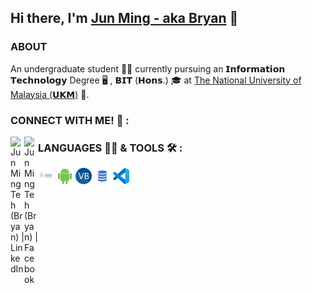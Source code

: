 ## Hi there, I'm [Jun Ming - aka Bryan][linkedin] 👋

### ABOUT

An undergraduate student 👨‍🎓 currently pursuing an 𝗜𝗻𝗳𝗼𝗿𝗺𝗮𝘁𝗶𝗼𝗻 𝗧𝗲𝗰𝗵𝗻𝗼𝗹𝗼𝗴𝘆 Degree 🖥️ , 𝗕𝗜𝗧 (𝗛𝗼𝗻𝘀.) 🎓 at [The National University of Malaysia (𝗨𝗞𝗠)][UKM] 🏫.

### CONNECT WITH ME! 👥 :

[<img align="left" alt="Jun Ming Teh (Bryan) | LinkedIn" width="22px" src="https://cdn.jsdelivr.net/npm/simple-icons@v3/icons/linkedin.svg" />][linkedin]
[<img align="left" alt="Jun Ming Teh (Bryan) | Facebook" width="22px" src="https://cdn.jsdelivr.net/npm/simple-icons@v3/icons/facebook.svg" />][facebook]

### LANGUAGES 👨‍💻 & TOOLS 🛠️ :

<img java="left" alt="Java" width="26px" src="https://raw.githubusercontent.com/github/explore/80688e429a7d4ef2fca1e82350fe8e3517d3494d/topics/java/java.png" />
<img android="left" alt="Android" width="26px" src="https://raw.githubusercontent.com/github/explore/80688e429a7d4ef2fca1e82350fe8e3517d3494d/topics/android/android.png" />
<img visualBasic.net="left" alt="Visual Basic .NET" width="26px" src="https://raw.githubusercontent.com/github/explore/80688e429a7d4ef2fca1e82350fe8e3517d3494d/topics/visual-basic/visual-basic.png" />
<img sql="left" alt="SQL" width="26px" src="https://raw.githubusercontent.com/github/explore/80688e429a7d4ef2fca1e82350fe8e3517d3494d/topics/sql/sql.png" />
<img visualStudioCode="left" alt="Visual Studio Code" width="26px" src="https://raw.githubusercontent.com/github/explore/80688e429a7d4ef2fca1e82350fe8e3517d3494d/topics/visual-studio-code/visual-studio-code.png" />

[UKM]: https://www.ukm.my/portal/
[linkedin]: https://www.linkedin.com/in/jun-ming-teh/
[facebook]: https://www.facebook.com/JunMing.2018/